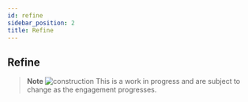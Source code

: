 ```yaml
---
id: refine
sidebar_position: 2
title: Refine
---
```


## Refine
> **Note**
>![construction](https://user-images.githubusercontent.com/95059/190730003-07b8b678-ebe8-4164-ac45-fb283ce031ca.svg) This is a work in progress and are subject to change as the engagement progresses.